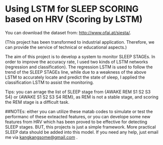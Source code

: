 # Using LSTM for SLEEP SCORING based on HRV (Scoring by LSTM)
 You can download the dataset from: http://www.ofai.at/siesta/.

(This project has been transformed to industrial application. Therefore, we can provide the service of technical or educational aspects.)

The aim of this project is to develop a system to monitor SLEEP STAGEs. In order to improve the accuracy rate, I used two kinds of LSTM networks (regression and classification). The regression LSTM is used to follow the trend of the SLEEP STAGEs line, while due to a weakness of the above LSTM to accurately locate and predict the state of sleep, I applied the classification LSTM to assist the monitoring.

Tips: you can arrage the list of SLEEP stage from {AWAKE REM S1 S2 S3 S4} or {AWAKE S1 S2 S3 S4 REM}, as REM is not a stable stage, and scoring the REM stage is a difficult task. 


##NOTEs:
either you can utilize these matab codes to simulate or test the performanc of these exteacted features, or you can develope some new features from HRV which has been proved to be effective for detecting SLEEP stages. BUT, this projects is just a simple framework. More practical SLEEP data should be added into this model. If you need any help, just email me via kangkangsome@gmail.com . 
